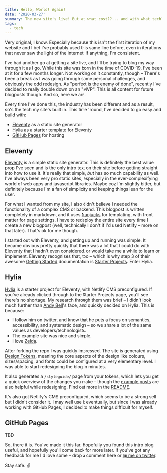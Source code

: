 ```yaml
---
title: Hello, World! Again!
date: '2020-03-27'
summary: The new site's live! But at what cost??... and with what tech?
tags:
  - tech
---
```

Very original, I know. Especially because this isn't the first iteration of my website and I bet I've probably used this same line before, even in iterations that never saw the light of the internet. If anything, I'm consistent.

I've had another go at getting a site live, and I'll be trying to blog my way through it as I go. While this site was born in the time of COVID-19, I've been at it for a few months longer. Not working on it constantly, though – There's been a break as I was going through some personal challenges, and obviously the odd redesign. As "perfect is the enemy of done", recently I've decided to really double down on an "MVP". This is all content for future blogposts though. And so, here we are.

Every time I've done this, the industry has been different and as a result, so's the tech my site's built in. This time 'round, I've decided to go easy and build with:

- [Eleventy](#heading-eleventy) as a static site generator
- [Hylia](#heading-hylia) as a starter template for Eleventy
- [GitHub Pages](#heading-github-pages) for hosting

## Eleventy
<a href="https://www.11ty.dev/" target="_blank">Eleventy</a> is a simple static site generator. This is definitely the best value prop I've seen and is the only intro text on their site before getting straight into how to use it. It's really that simple, _but_ has so much capability as well. I've always been very pro static sites, especially in the ever-complexifying world of web apps and javascript libraries. Maybe coz I'm slightly bitter, but definitely because I'm a fan of simplicity and keeping things lean for the user.

For what I wanted from my site, I also didn't believe I needed the functionality of a complex CMS or backend. This blogpost is written completely in markdown, and it uses <a href="https://mozilla.github.io/nunjucks/templating.html" target="_blank">Nunjucks</a> for templating, with front matter for page settings. I have to redeploy the entire site every time I create a new blogpost (well, technically I don't if I'd used Netlify – more on that later). That's ok for me though.

I started out with Eleventy, and getting up and running was simple. It became obvious pretty quickly that there was a lot that I could do with Eleventy that I hadn't even considered, or would take me a while to learn or implement. Eleventy recognises that, too – which is why step 3 of their awesome <a href="https://www.11ty.dev/docs/getting-started/" target="_blank">Getting Started</a> documentation is <a href="https://www.11ty.dev/docs/starter/" target="_blank">Starter Projects</a>. Enter Hylia.

## Hylia
<a href="https://hylia.website/" target="_blank">Hylia</a> is a starter project for Eleventy, with Netlify CMS preconfigured. If you've already clicked through to the Starter Projects page, you'll see there's no shortage. My research through them was brief – I didn't look much further than <a href="https://twitter.com/hankchizljaw" target="_blank">Andy Bell</a>'s face, and quickly decided on Hylia. This is because:
- I follow him on twitter, and know that he puts a focus on semantics, accessibility, and systematic design – so we share a lot of the same values as developers/technologists.
- The example site was nice and simple.
- I love <a href="https://zelda.fandom.com/wiki/Hylia" target="_blank">Zelda</a>.

After forking the repo I was quickly impressed. The site is generated using <a href="https://github.com/design-tokens/community-group" target="_blank">Design Tokens</a>, meaning the core aspects of the design like colours, sizes/spacing, and fonts could be configured at a very elementary level. I was able to start redesigning the blog in minutes.

It also generates a `/styleguide/` page from your tokens, which lets you get a quick overview of the changes you make – though the <a href="https://github.com/hankchizljaw/hylia/tree/master/src/posts" target="_blank">example posts</a> are also helpful while redesigning. Find out more in the <a href="https://github.com/hankchizljaw/hylia#design-tokens-and-styleguide" target="_blank">README</a>.

It's also got Netlify's CMS preconfigured, which seems to be a strong sell but I didn't consider it. I may well use it eventually, but since I was already working with GitHub Pages, I decided to make things difficult for myself.

## GitHub Pages
TBD

So, there it is. You've made it this far. Hopefully you found this intro blog useful, and hopefully you'll come back for more later. If you've got any feedback for me I'd love some – drop a comment here or <a href="https://twitter.com/miko_a" target="_blank">@ me on twitter</a>.

Stay safe. ✌️